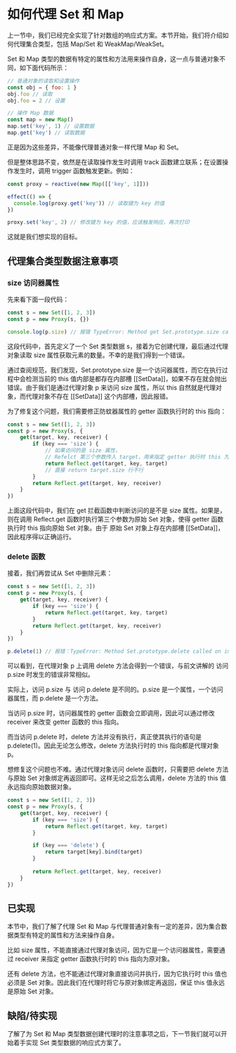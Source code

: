 # 如何代理 Set 和 Map
上一节中，我们已经完全实现了针对数组的响应式方案。本节开始，我们将介绍如何代理集合类型，包括 Map/Set 和 WeakMap/WeakSet。

Set 和 Map 类型的数据有特定的属性和方法用来操作自身，这一点与普通对象不同，如下面代码所示：
```js
// 普通对象的读取和设置操作
const obj = { foo: 1 }
obj.foo // 读取
obj.foo = 2 // 设置

// 操作 Map 数据
const map = new Map()
map.set('key', 1) // 设置数据
map.get('key') // 读取数据
```

正是因为这些差异，不能像代理普通对象一样代理 Map 和 Set。

但是整体思路不变，依然是在读取操作发生时调用 track 函数建立联系；在设置操作发生时，调用 trigger 函数触发更新。例如：
```js
const proxy = reactive(new Map([['key', 1]]))

effect(() => {
  console.log(proxy.get('key')) // 读取键为 key 的值
})

proxy.set('key', 2) // 修改键为 key 的值，应该触发响应，再次打印
```
这就是我们想实现的目标。

## 代理集合类型数据注意事项
### size 访问器属性
先来看下面一段代码：
```js
const s = new Set([1, 2, 3])
const p = new Proxy(s, {})

console.log(p.size) // 报错 TypeError: Method get Set.prototype.size called on incompatible receiver
```
这段代码中，首先定义了一个 Set 类型数据 s，接着为它创建代理，最后通过代理对象读取 size 属性获取元素的数量。不幸的是我们得到一个错误。

通过查阅规范，我们发现，Set.prototype.size 是一个访问器属性，而它在执行过程中会检测当前的 this 值内部是都存在内部槽 [[SetData]]，如果不存在就会抛出错误。由于我们是通过代理对象 p 来访问 size 属性，所以 this 自然就是代理对象，而代理对象不存在 [[SetData]] 这个内部槽，因此报错。

为了修复这个问题，我们需要修正防蚊器属性的 getter 函数执行时的 this 指向：
```js
const s = new Set([1, 2, 3])
const p = new Proxy(s, {
    get(target, key, receiver) {
        if (key === 'size') {
            // 如果访问的是 size 属性，
            // Refelct 第三个参数传入 target，用来指定 getter 执行时 this 为 原对象
            return Reflect.get(target, key, target)
            // 直接 return target.size 行不行
        }
        return Reflect.get(target, key, receiver)
    }
})
```
上面这段代码中，我们在 get 拦截函数中判断访问的是不是 size 属性。如果是，则在调用 Reflect.get 函数时执行第三个参数为原始 Set 对象，使得 getter 函数执行时 this 指向原始 Set 对象。由于 原始 Set 对象上存在内部槽 [[SetData]]，因此程序得以正确运行。

### delete 函数
接着，我们再尝试从 Set 中删除元素：
```js
const s = new Set([1, 2, 3])
const p = new Proxy(s, {
    get(target, key, receiver) {
        if (key === 'size') {
            return Reflect.get(target, key, target)
        }
        return Reflect.get(target, key, receiver)
    }
})

p.delete(1) // 报错：TypeError: Method Set.prototype.delete called on incompatible receiver [object Object]
```
可以看到，在代理对象 p 上调用 delete 方法会得到一个错误，与前文讲解的 访问 p.size 时发生的错误非常相似。

实际上，访问 p.size 与 访问 p.delete 是不同的。p.size 是一个属性，一个访问器属性，而 p.delete 是一个方法。

当访问 p.size 时，访问器属性的 getter 函数会立即调用，因此可以通过修改 receiver 来改变 getter 函数的 this 指向。

而当访问 p.delete 时，delete 方法并没有执行，真正使其执行的语句是 p.delete(1)。因此无论怎么修改，delete 方法执行时的 this 指向都是代理对象 p。

想修复这个问题也不难。通过代理对象访问 delete 函数时，只需要把 delete 方法与原始 Set 对象绑定再返回即可。这样无论之后怎么调用，delete 方法的 this 值永远指向原始数据对象。
```js
const s = new Set([1, 2, 3])
const p = new Proxy(s, {
    get(target, key, receiver) {
        if (key === 'size') {
            return Reflect.get(target, key, target)
        }

        if (key === 'delete') {
            return target[key].bind(target)
        }
        
        return Reflect.get(target, key, receiver)
    }
})
```

## 已实现
本节中，我们了解了代理 Set 和 Map 与代理普通对象有一定的差异，因为集合数据类型有特定的属性和方法来操作自身。

比如 size 属性，不能直接通过代理对象访问，因为它是一个访问器属性，需要通过 receiver 来指定 getter 函数执行时的 this 指向为原对象。

还有 delete 方法，也不能通过代理对象直接访问并执行，因为它执行时 this 值也必须是 Set 对象。因此我们在代理时将它与原对象绑定再返回，保证 this 值永远是原始 Set 对象。

## 缺陷/待实现
了解了为 Set 和 Map 类型数据创建代理时的注意事项之后，下一节我们就可以开始着手实现 Set 类型数据的响应式方案了。